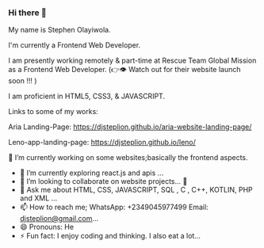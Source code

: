 ### Hi there 👋

My name is  Stephen Olayiwola.

I'm currently  a Frontend Web Developer.

I am presently working remotely & part-time at Rescue Team Global Mission  as a Frontend Web Developer.
(👉👁 Watch out for their website launch soon !!! )

I am proficient in HTML5, CSS3, & JAVASCRIPT.



Links to some of my works:

Aria Landing-Page: https://djsteplion.github.io/aria-website-landing-page/

Leno-app-landing-page: https://djsteplion.github.io/leno/



<!--
**Djsteplion/Djsteplion** is a ✨ _special_ ✨ repository because its `README.md` (this file) appears on your GitHub profile.

Here are some ideas to get you started 
- 🔭 I’m currently working on ...
- 🌱 I’m currently learning ...
- 👯 I’m looking to collaborate on ...
- 🤔 I’m looking for help with ...
- 💬 Ask me about ...
- 📫 How to reach me: ...
- 😄 Pronouns: ...
- ⚡ Fun fact: ...
-->


🔭 I’m currently working on some websites;basically the frontend aspects.
- 🌱 I’m currently exploring react.js and  apis ...
- 👯 I’m looking to collaborate on website projects...
  🤔 
- 💬 Ask me about  HTML, CSS, JAVASCRIPT, SQL , C , C++, KOTLIN, PHP and XML ...
- 📫 How to reach me; WhatsApp: +2349045977499   Email: djsteplion@gmail.com...
- 😄 Pronouns: He
- ⚡ Fun fact: I enjoy coding and thinking. I also eat a lot...
